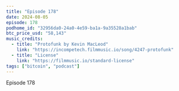 ```yaml
---
title: "Episode 178"
date: 2024-08-05
episode: 178
podhome_id: "32956da0-24a0-4e59-ba1a-9a35528a1bab"
btc_price_usd: "58,143"
music_credits:
  - title: "Protofunk by Kevin MacLeod"
    link: "https://incompetech.filmmusic.io/song/4247-protofunk"
  - title: "License"
    link: "https://filmmusic.io/standard-license"
tags: ["bitcoin", "podcast"]
---
```


Episode 178